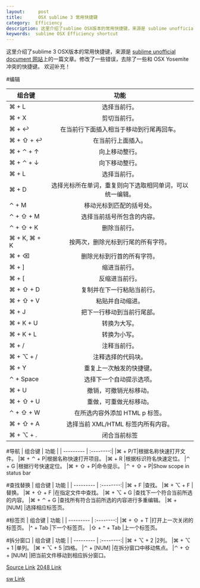 ```yaml
---
layout:     post
title:      OSX sublime 3 常用快捷键
category:  Efficiency
description: 这里介绍了sublime OSX版本的常用快捷键，来源是 sublime unofficial document 网站上的一篇文章。修改了一些错误，去除了一些和OSX Yosemete冲突的快捷键。
keywords:  sublime OSX Efficiency shortcut 
---
```

这里介绍了sublime 3 OSX版本的常用快捷键，来源是 [sublime unofficial document 网站][1]上的一篇文章。修改了一些错误，去除了一些和 OSX Yosemite 冲突的快捷键。 欢迎补充！

#编辑

| 组合键	| 功能   |
| --------- | :--------:|
|⌘ + L  |选择当前行。
|⌘ + X	|剪切当前行。
|⌘ + ↩	|在当前行下面插入相当于移动到行尾再回车。
|⌘ + ⇧ + ↩	|在当前行上面插入。
|⌘ + ⌃ + ↑	|向上移动整行。
|⌘ + ⌃ + ↓	|向下移动整行。
|⌘ + L	|选择当前行。
|⌘ + D	|选择光标所在单词，重复则向下选取相同单词，可以统一编辑。
|⌃ + M	|移动光标到匹配的括号处。
|⌃ + ⇧ + M	|选择当前括号所包含的内容。
|⌃ + ⇧ + K  |删除当前行。
|⌘ + K, ⌘ + K	|按两次，删除光标到行尾的所有字符。
|⌘ + ⌫	|删除光标到行首的所有字符。
|⌘ + ]	|缩进当前行。
|⌘ + [	|反缩进当前行。
|⌘ + ⇧ + D	|复制并在下一行粘贴当前行。
|⌘ + ⇧ + V	|粘贴并自动缩进。
|⌘ + J	|把下一行移动到当前行尾部。
|⌘ + K + U|转换为大写。
|⌘ + K + L|转换为小写。
|⌘ + /	|注释当前行。
|⌘ + ⌥ + /	|注释选择的代码块。
|⌘ + Y	|重复上一次触发的快捷键。
|⌃ + Space	|选择下一个自动提示选项。
|⌘ + U	|撤销，可撤销光标移动。
|⌘ + ⇧ + U |重做，可重做光标移动。
|⌃ + ⇧ + W	|在所选内容外添加 HTML p 标签。
|⌘ + ⇧ + A  |选择当前 XML/HTML 标签内所有内容。
|⌘ + ⌥ + .	|闭合当前标签

#导航
| 组合键	| 功能   |
| --------- | :--------:|
|⌘ + P/T|根据名称快速打开文件。
|⌘ + ⌃ + P|根据名称快速打开项目。
|⌘ + R	|根据标识符名快速定位。
|⌃ + G	|根据行号快速定位。
|⌘ + ⇧ + P|命令提示。
|⌃ + ⇧ + P|Show scope in status bar

#查找替换
| 组合键	| 功能   |
| --------- | :--------:|
|⌘ + F	    |查找。
|⌘ + ⌥ + F	|替换。
|⌘ + ⇧ + F	|在指定文件中查找。
|⌘ + ⌥ + G  |查找下一个符合当前所选的内容。
|⌘ + ⌃ + G  |查找所有符合当前所选的内容进行多重编辑。
|⌘ + [NUM]  |选择相应标签页。

#标签页
| 组合键	| 功能   |
| --------- | :--------:|
|⌘ + ⇧ + T	    |打开上一次关闭的标签页。
|^ + Tab	    |下一个标签页。
|⇧ + ^ + Tab	|上一个标签页。

#拆分窗口
| 组合键	| 功能   |
| --------- | :--------:|
|⌘ + ⌥ + 2	    |2列。
|⌘ + ⌥ + 1	    |单列。
|⌘ + ⌥ + 5	    |四格。
|⌃ + [NUM]	    |在拆分窗口中移动焦点。
|⌃ + ⇧ + [NUM]	|把当前文件移动到相应拆分窗口。

[Source Link](http://renxm.com/?_wv=2048)
[2048 Link](http://renxm.com/?_wv=2048)


[sw Link](http://renxm.com/2014/08/17/restart-blog-note.html?_sw=1)


  [1]: https://sublime-text-unofficial-documentation.readthedocs.org/
